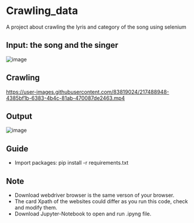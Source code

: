 # Crawling_data
A project about crawling the lyris and category of the song using selenium

## Input: the song and the singer
![image](https://user-images.githubusercontent.com/83819024/217485311-33dc0c82-2b2b-4675-940e-63570e1ee928.png)

## Crawling
https://user-images.githubusercontent.com/83819024/217488948-4385bf1b-6383-4b4c-81ab-470087de2463.mp4

## Output
![image](https://user-images.githubusercontent.com/83819024/217482835-62706923-ba5d-4e91-bcd8-48460ea0a739.png)


## Guide
- Import packages: pip install -r requirements.txt

## Note
- Download webdriver browser is the same verson of your browser.
- The card Xpath of the websites could differ as you run this code, check and modify them.
- Download Jupyter-Notebook to open and run .ipyng file.